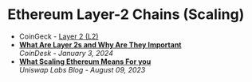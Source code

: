# Ethereum Layer-2 Chains (Scaling)

- CoinGeck - [Layer 2 (L2)](https://www.coingecko.com/learn/layer-2-l2)
- [**What Are Layer 2s and Why Are They Important**](https://www.coindesk.com/learn/what-are-layer-2s/)
  <br/>_CoinDesk - January 3, 2024_
- [**What Scaling Ethereum Means For you**](https://blog.uniswap.org/uniswap-scaling-summer)
  <br/>_Uniswap Labs Blog - August 09, 2023_
